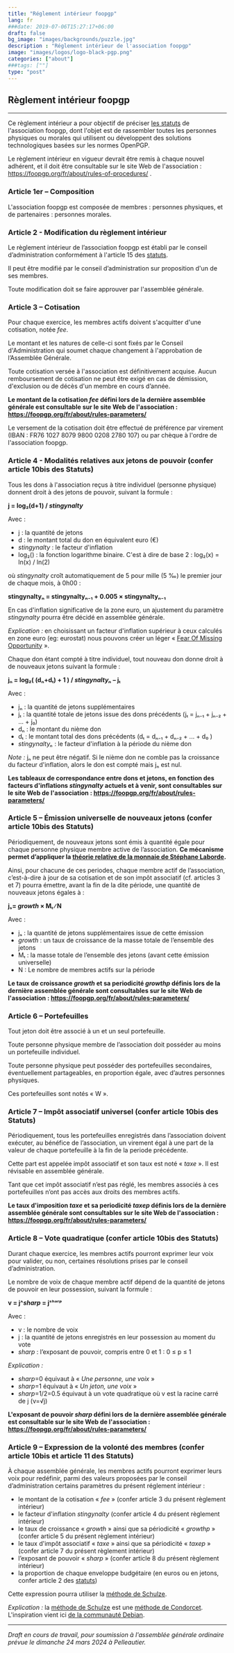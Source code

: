 ```yaml
---
title: "Réglement intérieur foopgp"
lang: fr
###date: 2019-07-06T15:27:17+06:00
draft: false
bg_image: "images/backgrounds/puzzle.jpg"
description : "Réglement intérieur de l'association foopgp"
image: "images/logos/logo-black-pgp.png"
categories: ["about"]
###tags: [""]
type: "post"
---
```


## Règlement intérieur foopgp

---

Ce règlement intérieur a pour objectif de préciser [les statuts](../status/) de l'association foopgp, dont l'objet est de rassembler toutes les personnes physiques ou morales qui utilisent ou développent des solutions technologiques basées sur les normes OpenPGP.

Le règlement intérieur en vigueur devrait être remis à chaque nouvel adhérent,
et il doit être consultable sur le site Web de l'association : https://foopgp.org/fr/about/rules-of-procedures/ .


### Article 1er – Composition

L'association foopgp est composée de membres : personnes physiques, et de partenaires : personnes morales.


### Article 2 - Modification du règlement intérieur

Le règlement intérieur de l’association foopgp est établi par le conseil d’administration conformément à l'article 15 des [statuts](../status/).

Il peut être modifié par le conseil d’administration sur proposition d'un de ses membres.

Toute modification doit se faire approuver par l'assemblée générale.


### Article 3 – Cotisation

Pour chaque exercice, les membres actifs doivent s'acquitter d'une cotisation, notée *fee*.

Le montant et les natures de celle-ci sont fixés par le Conseil d'Administration qui soumet chaque changement à l'approbation de l’Assemblée Générale.

Toute cotisation versée à l'association est définitivement acquise. Aucun remboursement de cotisation ne peut être exigé en cas de démission, d'exclusion ou de décès d'un membre en cours d’année.

**Le montant de la cotisation *fee* défini lors de la dernière assemblée
générale est consultable sur le site Web de l'association : https://foopgp.org/fr/about/rules-parameters/**

Le versement de la cotisation doit être effectué de préférence par virement (IBAN : FR76 1027 8079 9800 0208 2780 107) ou par chèque à l'ordre de l'association foopgp.


### Article 4 - Modalités relatives aux jetons de pouvoir (confer article 10bis des Statuts)

Tous les dons à l'association reçus à titre individuel (personne physique) donnent droit à des jetons de pouvoir,
suivant la formule :

**j = log₂(d+1) / *stingynalty***

Avec :
* j : la quantité de jetons
* d : le montant total du don en équivalent euro (€)
* *stingynalty* : le facteur d'inflation
* log₂() : la fonction logarithme binaire. C'est à dire de base 2 :
  log₂(x) = ln(x) / ln(2)

où *stingynalty* croît automatiquement de 5 pour mille (5 ‰) le premier jour de chaque mois, à 0h00 :

**stingynaltyₙ = stingynaltyₙ₋₁ + 0.005 × stingynaltyₙ₋₁**

En cas d'inflation significative de la zone euro, un ajustement du paramètre *stingynalty* pourra être décidé en assemblée générale.

*Explication :* en choisissant un facteur d'inflation supérieur à ceux calculés en zone euro (eg: eurostat)
nous pouvons créer un léger « [Fear Of Missing Opportunity](https://fr.wikipedia.org/wiki/Syndrome_FOMO) ».

Chaque don étant compté à titre individuel, tout nouveau don donne droit à de nouveaux jetons suivant la formule :

**jₙ = log₂( (dₙ+dₜ) + 1 ) / *stingynaltyₙ* – jₜ**

Avec :
* jₙ : la quantité de jetons supplémentaires
* jₜ : la quantité totale de jetons issue des dons précédents (jₜ = jₙ₋₁ + jₙ₋₂ + ... + j₀)
* dₙ : le montant du nième don
* dₜ : le montant total des dons précédents (dₜ = dₙ₋₁ + dₙ₋₂ + ... + d₀ )
* *stingynaltyₙ* : le facteur d'inflation à la période du nième don

*Note :* jₙ ne peut être négatif. Si le nième don ne comble pas la croissance du facteur d'inflation, alors le don est compté mais jₙ est nul.

**Les tableaux de correspondance entre dons et jetons, en fonction des facteurs d'inflations *stingynalty* actuels et à venir,
sont consultables sur le site Web de l'association : https://foopgp.org/fr/about/rules-parameters/**


### Article 5 – Émission universelle de nouveaux jetons (confer article 10bis des Statuts)

Périodiquement, de nouveaux jetons sont émis à quantité égale pour chaque personne physique membre active de l’association. **Ce mécanisme permet d’appliquer la [théorie relative de la monnaie de Stéphane Laborde](https://trm.creationmonetaire.info/).**

Ainsi, pour chacune de ces periodes, chaque membre actif de l’association, c’est-à-dire à jour de sa cotisation et de son impôt associatif (cf. articles 3 et 7) pourra émettre, avant la fin de la dite période, une quantité de nouveaux jetons égales à :

**jₛ= *growth* × Mₜ ∕ N**

Avec :
* jₛ : la quantité de jetons supplémentaires issue de cette émission
* *growth* : un taux de croissance de la masse totale de l’ensemble des jetons
* Mₜ : la masse totale de l’ensemble des jetons (avant cette émission universelle)
* N : Le nombre de membres actifs sur la période

**Le taux de croissance *growth* et sa periodicité *growthp* définis lors de la dernière assemblée générale sont consultables sur le site Web de l'association : https://foopgp.org/fr/about/rules-parameters/**

### Article 6 – Portefeuilles

Tout jeton doit être associé à un et un seul portefeuille.

Toute personne physique membre de l’association doit posséder au moins un portefeuille individuel.

Toute personne physique peut posséder des portefeuilles secondaires, éventuellement partageables, en proportion égale, avec d’autres personnes physiques.

Ces portefeuilles sont notés « W ».


### Article 7 – Impôt associatif universel (confer article 10bis des Statuts)

Périodiquement, tous les portefeuilles enregistrés dans l’association doivent exécuter, au bénéfice de l’association, un virement égal à une part de la valeur de chaque portefeuille à la fin de la periode précédente.

Cette part est appelée impôt associatif et son taux est noté « *taxe* ». Il est révisable en assemblée générale.

Tant que cet impôt associatif n’est pas réglé, les membres associés à ces portefeuilles n’ont pas accès aux droits des membres actifs.

**Le taux d'imposition *taxe* et sa periodicité *taxep* définis lors de la dernière assemblée générale sont consultables sur le site Web de l'association : https://foopgp.org/fr/about/rules-parameters/**

### Article 8 – Vote quadratique (confer article 10bis des Statuts)

Durant chaque exercice, les membres actifs pourront exprimer leur voix pour valider, ou non, certaines résolutions prises par le conseil d’administration.

Le nombre de voix de chaque membre actif dépend de la quantité de jetons de pouvoir en leur possession, suivant la formule :

**v = j^*sharp* = jˢʰᵃʳᵖ**

Avec :
* v : le nombre de voix
* j : la quantité de jetons enregistrés en leur possession au moment du vote
* *sharp* : l’exposant de pouvoir, compris entre 0 et 1 : 0 ≤ p ≤ 1

*Explication :*
* *sharp*=0 équivaut à « *Une personne, une voix* »
* *sharp*=1 équivaut à « *Un jeton, une voix* »
* *sharp*=1/2=0.5 équivaut à un vote quadratique où v est la racine carré de j (v=√j)

**L'exposant de pouvoir *sharp* défini lors de la dernière assemblée
générale est consultable sur le site Web de l'association : https://foopgp.org/fr/about/rules-parameters/**


### Article 9 – Expression de la volonté des membres (confer article 10bis et article 11 des Statuts)

À chaque assemblée générale, les membres actifs pourront exprimer leurs voix pour redéfinir, parmi des valeurs proposées par le conseil d’administration certains paramètres du présent réglement intérieur :

* le montant de la cotisation « *fee* » (confer article 3 du présent règlement intérieur)
* le facteur d'inflation *stingynalty* (confer article 4 du présent règlement intérieur)
* le taux de croissance « *growth* » ainsi que sa périodicité « *growthp* » (confer article 5 du présent règlement intérieur)
* le taux d'impôt associatif « *taxe* » ainsi que sa périodicité « *taxep* » (confer article 7 du présent règlement intérieur)
* l’exposant de pouvoir « *sharp* » (confer article 8 du présent règlement intérieur)
* la proportion de chaque enveloppe budgétaire (en euros ou en jetons, confer article 2 des [statuts](../status/))

Cette expression pourra utiliser la [méthode de Schulze](https://fr.wikipedia.org/wiki/M%C3%A9thode_de_Schulze).

*Explication :* la [méthode de Schulze](https://fr.wikipedia.org/wiki/M%C3%A9thode_de_Schulze) est une [méthode de Condorcet](https://fr.wikipedia.org/wiki/M%C3%A9thode_de_Condorcet). L'inspiration vient ici [de la communauté Debian](https://www.debian.org/vote/).

---

*Draft en cours de travail, pour soumission à l'assemblée générale ordinaire prévue le dimanche 24 mars 2024 à Pelleautier.*
